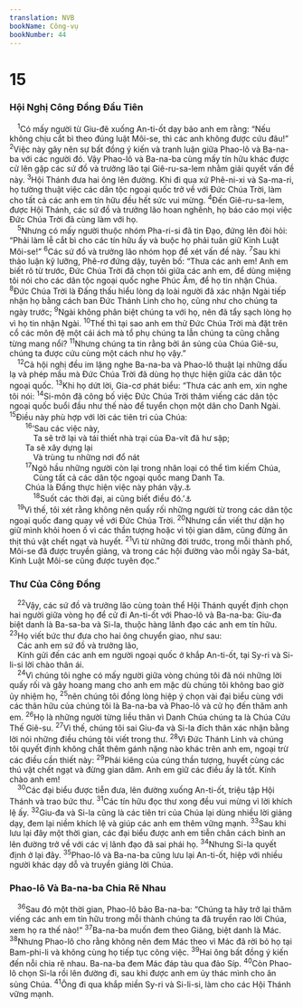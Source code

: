 ```yaml
---
translation: NVB
bookName: Công-vụ 
bookNumber: 44
---
```


<div class="title"><h1>15</h1><h3>Hội Nghị Công Đồng Đầu Tiên </h3></div>
<span class="verse cong_15_1"> <sup>1</sup>Có mấy người từ Giu-đê xuống An-ti-ốt dạy bảo anh em rằng: “Nếu không chịu cắt bì theo đúng luật Môi-se, thì các anh không được cứu đâu!” </span>
<span class="verse cong_15_2"><sup>2</sup>Việc này gây nên sự bất đồng ý kiến và tranh luận giữa Phao-lô và Ba-na-ba với các người đó. Vậy Phao-lô và Ba-na-ba cùng mấy tín hữu khác được cử lên gặp các sứ đồ và trưởng lão tại Giê-ru-sa-lem nhằm giải quyết vấn đề này. </span>
<span class="verse cong_15_3"><sup>3</sup>Hội Thánh đưa hai ông lên đường. Khi đi qua xứ Phê-ni-xi và Sa-ma-ri, họ tường thuật việc các dân tộc ngoại quốc trở về với Đức Chúa Trời, làm cho tất cả các anh em tín hữu đều hết sức vui mừng. </span>
<span class="verse cong_15_4"><sup>4</sup>Đến Giê-ru-sa-lem, được Hội Thánh, các sứ đồ và trưởng lão hoan nghênh, họ báo cáo mọi việc Đức Chúa Trời đã cùng làm với họ. <br/></span>
<span class="verse cong_15_5"> <sup>5</sup>Nhưng có mấy người thuộc nhóm Pha-ri-si đã tin Đạo, đứng lên đòi hỏi: “Phải làm lễ cắt bì cho các tín hữu ấy và buộc họ phải tuân giữ Kinh Luật Môi-se!” </span>
<span class="verse cong_15_6"><sup>6</sup>Các sứ đồ và trưởng lão nhóm họp để xét vấn đề này. </span>
<span class="verse cong_15_7"><sup>7</sup>Sau khi thảo luận kỹ lưỡng, Phê-rơ đứng dậy, tuyên bố: “Thưa các anh em! Anh em biết rõ từ trước, Đức Chúa Trời đã chọn tôi giữa các anh em, để dùng miệng tôi nói cho các dân tộc ngoại quốc nghe Phúc Âm, để họ tin nhận Chúa. </span>
<span class="verse cong_15_8"><sup>8</sup>Đức Chúa Trời là Đấng thấu hiểu lòng dạ loài người đã xác nhận Ngài tiếp nhận họ bằng cách ban Đức Thánh Linh cho họ, cũng như cho chúng ta ngày trước; </span>
<span class="verse cong_15_9"><sup>9</sup>Ngài không phân biệt chúng ta với họ, nên đã tẩy sạch lòng họ vì họ tin nhận Ngài. </span>
<span class="verse cong_15_10"><sup>10</sup>Thế thì tại sao anh em thử Đức Chúa Trời mà đặt trên cổ các môn đệ một cái ách mà tổ phụ chúng ta lẫn chúng ta cũng chẳng từng mang nổi? </span>
<span class="verse cong_15_11"><sup>11</sup>Nhưng chúng ta tin rằng bởi ân sủng của Chúa Giê-su, chúng ta được cứu cùng một cách như họ vậy.” <br/></span>
<span class="verse cong_15_12"> <sup>12</sup>Cả hội nghị đều im lặng nghe Ba-na-ba và Phao-lô thuật lại những dấu lạ và phép mầu mà Đức Chúa Trời đã dùng họ thực hiện giữa các dân tộc ngoại quốc. </span>
<span class="verse cong_15_13"><sup>13</sup>Khi họ dứt lời, Gia-cơ phát biểu: “Thưa các anh em, xin nghe tôi nói: </span>
<span class="verse cong_15_14"><sup>14</sup>Si-môn đã công bố việc Đức Chúa Trời thăm viếng các dân tộc ngoại quốc buổi đầu như thế nào để tuyển chọn một dân cho Danh Ngài. </span>
<span class="verse cong_15_15"><sup>15</sup>Điều này phù hợp với lời các tiên tri của Chúa: <br/></span>
<span class="verse cong_15_16">  <sup>16</sup>‘Sau các việc này, <br/>   Ta sẽ trở lại và tái thiết nhà trại của Đa-vít đã hư sập; <br/>  Ta sẽ xây dựng lại <br/>   Và trùng tu những nơi đổ nát <br/></span>
<span class="verse cong_15_17">  <sup>17</sup>Ngõ hầu những người còn lại trong nhân loại có thể tìm kiếm Chúa, <br/>   Cùng tất cả các dân tộc ngoại quốc mang Danh Ta. <br/>  Chúa là Đấng thực hiện việc này phán vậy.<a data-toggle="tooltip" data-placement="bottom" title="Am 9:11-12">⚓</a><br/></span>
<span class="verse cong_15_18">   <sup>18</sup>Suốt các thời đại, ai cũng biết điều đó.’<a data-toggle="tooltip" data-placement="bottom" title="Isa 45:21">⚓</a><br/></span>
<span class="verse cong_15_19"> <sup>19</sup>Vì thế, tôi xét rằng không nên quấy rối những người từ trong các dân tộc ngoại quốc đang quay về với Đức Chúa Trời. </span>
<span class="verse cong_15_20"><sup>20</sup>Nhưng cần viết thư dặn họ giữ mình khỏi hoen ố vì các thần tượng hoặc vì tội gian dâm, cũng đừng ăn thịt thú vật chết ngạt và huyết. </span>
<span class="verse cong_15_21"><sup>21</sup>Vì từ những đời trước, trong mỗi thành phố, Môi-se đã được truyền giảng, và trong các hội đường vào mỗi ngày Sa-bát, Kinh Luật Môi-se cũng được tuyên đọc.” <br/></span>
<div class="title"><h3>Thư Của Công Đồng </h3></div>
<span class="verse cong_15_22"> <sup>22</sup>Vậy, các sứ đồ và trưởng lão cùng toàn thể Hội Thánh quyết định chọn hai người giữa vòng họ để cử đi An-ti-ốt với Phao-lô và Ba-na-ba: Giu-đa biệt danh là Ba-sa-ba và Si-la, thuộc hàng lãnh đạo các anh em tín hữu. </span>
<span class="verse cong_15_23"><sup>23</sup>Họ viết bức thư đưa cho hai ông chuyển giao, như sau: <br/> Các anh em sứ đồ và trưởng lão, <br/> Kính gửi đến các anh em người ngoại quốc ở khắp An-ti-ốt, tại Sy-ri và Si-li-si lời chào thân ái. <br/></span>
<span class="verse cong_15_24"> <sup>24</sup>Vì chúng tôi nghe có mấy người giữa vòng chúng tôi đã nói những lời quấy rối và gây hoang mang cho anh em mặc dù chúng tôi không bao giờ ủy nhiệm họ, </span>
<span class="verse cong_15_25"><sup>25</sup>nên chúng tôi đồng lòng hiệp ý chọn vài đại biểu cùng với các thân hữu của chúng tôi là Ba-na-ba và Phao-lô và cử họ đến thăm anh em. </span>
<span class="verse cong_15_26"><sup>26</sup>Họ là những người từng liều thân vì Danh Chúa chúng ta là Chúa Cứu Thế Giê-su. </span>
<span class="verse cong_15_27"><sup>27</sup>Vì thế, chúng tôi sai Giu-đa và Si-la đích thân xác nhận bằng lời nói những điều chúng tôi viết trong thư. </span>
<span class="verse cong_15_28"><sup>28</sup>Vì Đức Thánh Linh và chúng tôi quyết định không chất thêm gánh nặng nào khác trên anh em, ngoại trừ các điều cần thiết này: </span>
<span class="verse cong_15_29"><sup>29</sup>Phải kiêng của cúng thần tượng, huyết cùng các thú vật chết ngạt và đừng gian dâm. Anh em giữ các điều ấy là tốt. Kính chào anh em! <br/></span>
<span class="verse cong_15_30"> <sup>30</sup>Các đại biểu được tiễn đưa, lên đường xuống An-ti-ốt, triệu tập Hội Thánh và trao bức thư. </span>
<span class="verse cong_15_31"><sup>31</sup>Các tín hữu đọc thư xong đều vui mừng vì lời khích lệ ấy. </span>
<span class="verse cong_15_32"><sup>32</sup>Giu-đa và Si-la cũng là các tiên tri của Chúa lại dùng nhiều lời giảng dạy, đem lại niềm khích lệ và giúp các anh em thêm vững mạnh. </span>
<span class="verse cong_15_33"><sup>33</sup>Sau khi lưu lại đây một thời gian, các đại biểu được anh em tiễn chân cách bình an lên đường trở về với các vị lãnh đạo đã sai phái họ. </span>
<span class="verse cong_15_34"><sup>34</sup>Nhưng Si-la quyết định ở lại đây. </span>
<span class="verse cong_15_35"><sup>35</sup>Phao-lô và Ba-na-ba cũng lưu lại An-ti-ốt, hiệp với nhiều người khác dạy dỗ và truyền giảng lời Chúa. <br/></span>
<div class="title"><h3>Phao-lô Và Ba-na-ba Chia Rẽ Nhau </h3></div>
<span class="verse cong_15_36"> <sup>36</sup>Sau đó một thời gian, Phao-lô bảo Ba-na-ba: “Chúng ta hãy trở lại thăm viếng các anh em tín hữu trong mỗi thành chúng ta đã truyền rao lời Chúa, xem họ ra thế nào!” </span>
<span class="verse cong_15_37"><sup>37</sup>Ba-na-ba muốn đem theo Giăng, biệt danh là Mác. </span>
<span class="verse cong_15_38"><sup>38</sup>Nhưng Phao-lô cho rằng không nên đem Mác theo vì Mác đã rời bỏ họ tại Bam-phi-li và không cùng họ tiếp tục công việc. </span>
<span class="verse cong_15_39"><sup>39</sup>Hai ông bất đồng ý kiến đến nỗi chia rẽ nhau. Ba-na-ba đem Mác đáp tàu qua đảo Síp. </span>
<span class="verse cong_15_40"><sup>40</sup>Còn Phao-lô chọn Si-la rồi lên đường đi, sau khi được anh em ủy thác mình cho ân sủng Chúa. </span>
<span class="verse cong_15_41"><sup>41</sup>Ông đi qua khắp miền Sy-ri và Si-li-si, làm cho các Hội Thánh vững mạnh. <br/></span>
